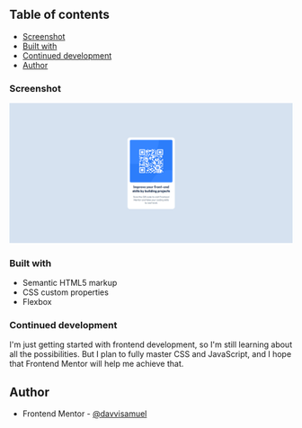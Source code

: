 ## Table of contents

  - [Screenshot](#screenshot)
  - [Built with](#built-with)
  - [Continued development](#continued-development)
  - [Author](#author)

### Screenshot

![](design/Captura%20de%20tela%202025-04-12%20212442.png)

### Built with

- Semantic HTML5 markup
- CSS custom properties
- Flexbox

### Continued development

I'm just getting started with frontend development, so I'm still learning about all the possibilities. But I plan to fully master CSS and JavaScript, and I hope that Frontend Mentor will help me achieve that.

## Author

- Frontend Mentor - [@davvisamuel](https://www.frontendmentor.io/profile/davvisamuel)

